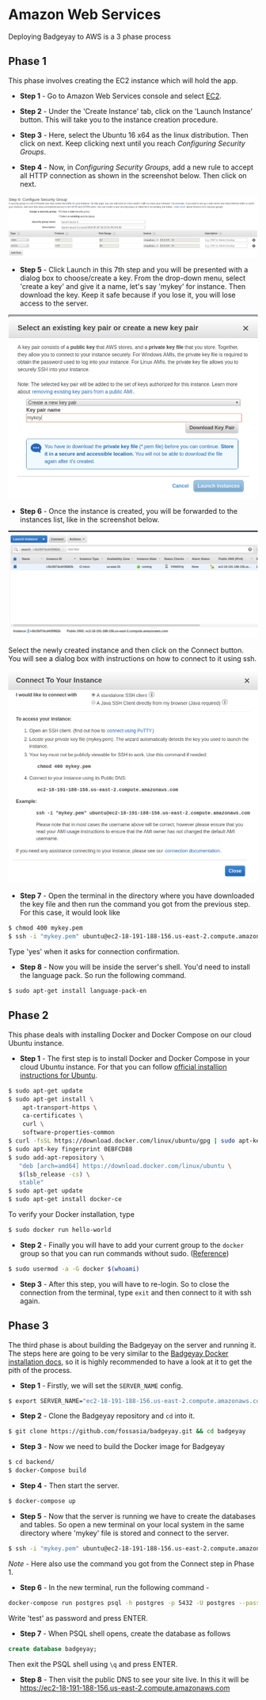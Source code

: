 # Amazon Web Services

Deploying Badgeyay to AWS is a 3 phase process

## Phase 1

This phase involves creating the EC2 instance which will hold the app.

* **Step 1** - Go to Amazon Web Services console and select [EC2](https://console.aws.amazon.com/ec2/).

* **Step 2** - Under the 'Create Instance' tab, click on the 'Launch Instance' button. This will take you to the instance creation procedure.

* **Step 3** - Here, select the Ubuntu 16 x64 as the linux distribution. Then click on next. Keep clicking next until you reach *Configuring Security Groups*.

* **Step 4** - Now, in *Configuring Security Groups*, add a new rule to accept all HTTP connection as shown in the screenshot below. Then click on next.

![aws1](aws/aws1.png)

* **Step 5** - Click Launch in this 7th step and you will be presented with a dialog box to choose/create a key. From the drop-down menu, select 'create a key' and give it a name, let's say 'mykey' for instance.
Then download the key. Keep it safe because if you lose it, you will lose access to the server.

![aws4](aws/aws4.png)

* **Step 6** - Once the instance is created, you will be forwarded to the instances list, like in the screenshot below.

![aws3](aws/aws3.png)

Select the newly created instance and then click on the Connect button. You will see a dialog box with instructions on how to connect to it using ssh.

![aws2](aws/aws2.png)

* **Step 7** - Open the terminal in the directory where you have downloaded the key file and then run the command you got from the previous step. For this case, it would look like

```sh
$ chmod 400 mykey.pem
$ ssh -i "mykey.pem" ubuntu@ec2-18-191-188-156.us-east-2.compute.amazonaws.com
```

Type 'yes' when it asks for connection confirmation.

* **Step 8** - Now you will be inside the server's shell. You'd need to install the language pack. So run the following command.

```sh
$ sudo apt-get install language-pack-en
```

## Phase 2

This phase deals with installing Docker and Docker Compose on our cloud Ubuntu instance.

* **Step 1** - The first step is to install Docker and Docker Compose in your cloud Ubuntu instance. For that you can follow [official installion instructions for Ubuntu](https://docs.docker.com/engine/installation/linux/ubuntulinux/).

```sh
$ sudo apt-get update
$ sudo apt-get install \
    apt-transport-https \
    ca-certificates \
    curl \
    software-properties-common
$ curl -fsSL https://download.docker.com/linux/ubuntu/gpg | sudo apt-key add -
$ sudo apt-key fingerprint 0EBFCD88
$ sudo add-apt-repository \
   "deb [arch=amd64] https://download.docker.com/linux/ubuntu \
   $(lsb_release -cs) \
   stable"
$ sudo apt-get update
$ sudo apt-get install docker-ce
```

To verify your Docker installation, type

```sh
$ sudo docker run hello-world
```

* **Step 2** - Finally you will have to add your current group to the `docker` group so that you can run commands without sudo.
([Reference](http://docs.aws.amazon.com/AmazonECS/latest/developerguide/docker-basics.html#install_docker))

```sh
$ sudo usermod -a -G docker $(whoami)
```

* **Step 3** - After this step, you will have to re-login. So to close the connection from the terminal, type `exit` and then connect to it with ssh again.

## Phase 3

The third phase is about building the Badgeyay on the server and running it. The steps here are going to be very similar to the [Badgeyay Docker installation docs](docker.md), so it is highly recommended to have a look at it to get the pith of the process.

* **Step 1** - Firstly, we will set the `SERVER_NAME` config.

```sh
$ export SERVER_NAME="ec2-18-191-188-156.us-east-2.compute.amazonaws.com"
```

* **Step 2** - Clone the Badgeyay repository and `cd` into it.

```sh
$ git clone https://github.com/fossasia/badgeyay.git && cd badgeyay
```

* **Step 3** - Now we need to build the Docker image for Badgeyay

```sh
$ cd backend/
$ docker-Compose build
```

* **Step 4** - Then start the server.

```sh
$ docker-compose up
```
* **Step 5** - Now that the server is running we have to create the databases and tables. So open a new terminal on your local system in the same directory where 'mykey' file is stored and connect to the server.

```sh
$ ssh -i "mykey.pem" ubuntu@ec2-18-191-188-156.us-east-2.compute.amazonaws.com
```

*Note -* Here also use the command you got from the Connect step in Phase 1.

* **Step 6** - In the new terminal, run the following command -

```bash
docker-compose run postgres psql -h postgres -p 5432 -U postgres --password
```

Write 'test' as password and press ENTER.

* **Step 7** - When PSQL shell opens, create the database as follows

```sql
create database badgeyay;
```

Then exit the PSQL shell using `\q` and press ENTER.

* **Step 8** - Then visit the public DNS to see your site live. In this it will be
https://ec2-18-191-188-156.us-east-2.compute.amazonaws.com
